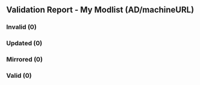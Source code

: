 ## Validation Report - My Modlist (AD/machineURL)


### Invalid (0)
### Updated (0)
### Mirrored (0)
### Valid (0)
